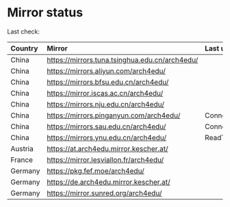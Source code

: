 <script src="./time.js"></script>
# Mirror status
Last check: <script type="text/javascript">localize(1675120825.8267517);</script>

|Country|Mirror|Last update|
|:------|:-----|:----------|
|China|https://mirrors.tuna.tsinghua.edu.cn/arch4edu/|<script type="text/javascript">localize(1675104051);</script>|
|China|https://mirrors.aliyun.com/arch4edu/|<script type="text/javascript">localize(1675104051);</script>|
|China|https://mirrors.bfsu.edu.cn/arch4edu/|<script type="text/javascript">localize(1675104051);</script>|
|China|https://mirror.iscas.ac.cn/arch4edu/|<script type="text/javascript">localize(1675104051);</script>|
|China|https://mirrors.nju.edu.cn/arch4edu/|<script type="text/javascript">localize(1675060750);</script>|
|China|https://mirrors.pinganyun.com/arch4edu/|ConnectionError|
|China|https://mirrors.sau.edu.cn/arch4edu/|ConnectionError|
|China|https://mirrors.ynu.edu.cn/arch4edu/|ReadTimeout|
|Austria|https://at.arch4edu.mirror.kescher.at/|<script type="text/javascript">localize(1675104051);</script>|
|France|https://mirror.lesviallon.fr/arch4edu/|<script type="text/javascript">localize(1674153500);</script>|
|Germany|https://pkg.fef.moe/arch4edu/|<script type="text/javascript">localize(1675104051);</script>|
|Germany|https://de.arch4edu.mirror.kescher.at/|<script type="text/javascript">localize(1675104051);</script>|
|Germany|https://mirror.sunred.org/arch4edu/|<script type="text/javascript">localize(1675104051);</script>|

<script src="./tablefilter/tablefilter.js"></script>
<script src="./table.js"></script>